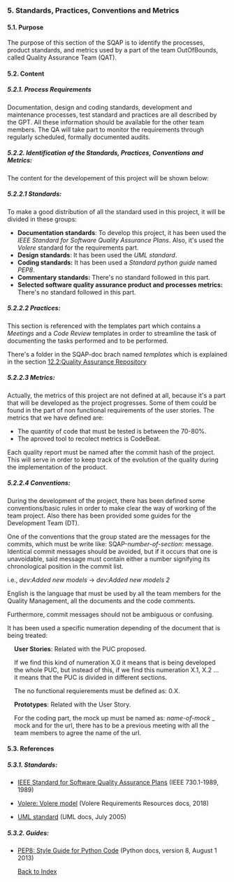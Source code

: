 ### 5. Standards, Practices, Conventions and Metrics

#### 5.1. Purpose

The purpose of this section of the SQAP is to identify the processes, product standards, and metrics used by a part
of the team OutOfBounds, called Quality Assurance Team (QAT).

#### 5.2. Content

##### 5.2.1. Process Requirements

Documentation, design and coding standards, development and maintenance processes, test standard and practices are all
described by the GPT. All these information should be available for the other team members.
The QA will take part to monitor the requirements through regularly scheduled, formally documented audits.

##### 5.2.2. Identification of the Standards, Practices, Conventions and Metrics:

The content for the developement of this project will be shown below:

##### 5.2.2.1 Standards:
 To make a good distribution of all the standard used in this project, it will be divided in these groups:

  * __Documentation standards__: To develop this project, it has been used the _IEEE Standard for Software Quality Assurance   Plans_. Also, it's used the _Volere_ standard for the requirements part.
  * __Design standards__: It has been used the _UML standard_.
  * __Coding standards:__ It has been used a _Standard python guide_ named _PEP8_.
  * __Commentary standards:__ There's no standard followed in this part.
  * __Selected software quality assurance product and processes metrics:__ There's no standard followed in this part.

##### 5.2.2.2 Practices:

This section is referenced with the templates part which contains a _Meetings_ and a _Code Review_ templates in order to streamline the task of documenting the tasks performed and to be performed.

There's a folder in the SQAP-doc brach named _templates_ which is explained in the section [12.2:Quality Assurance Repository](./Record-collections-maintenance-and-retention.md)

##### 5.2.2.3 Metrics:
Actually, the metrics of this project are not defined at all, because it's a part that will be developed as the project progresses. Some of them could be found in the part of non functional requirements of the user stories.
The metrics that we have defined are:

 * The quantity of code that must be tested is between the 70-80%.
 * The aproved tool to recolect metrics is CodeBeat.
 
Each quality report must be named after the commit hash of the project. This will serve in order to keep track of the evolution of the quality during the implementation of the product.

##### 5.2.2.4 Conventions:
During the development of the project, there has been defined some conventions/basic rules in order to make clear the way of working of the team project. Also there has been provided some guides for the Development Team (DT).

One of the conventions that the group stated are the messages for the commits, which must be write like: SQAP-_number-of-section_: message. Identical commit messages should be avoided, but if it occurs that one is unavoidable, said message must contain either a number signifying its chronological position in the commit list.

i.e., _dev:Added new models_ -> _dev:Added new models 2_

English is the language that must be used by all the team members for
the Quality Management, all the documents and the code comments.

Furthermore, commit messages should not be ambiguous or confusing.

It has been used a specific numeration depending of the document that is being treated:

&nbsp;&nbsp;&nbsp;&nbsp;__User Stories__: Related with the PUC proposed.

&nbsp;&nbsp;&nbsp;&nbsp;If we find this kind of numeration X.0 it means that is being developed
&nbsp;&nbsp;&nbsp;&nbsp;the whole PUC, but instead of this, if we find this numeration X.1, X.2 ...
&nbsp;&nbsp;&nbsp;&nbsp;it means that the PUC is divided in different sections.

&nbsp;&nbsp;&nbsp;&nbsp;The no functional requierements must be defined as: 0.X.

&nbsp;&nbsp;&nbsp;&nbsp;__Prototypes__: Related with the User Story.

&nbsp;&nbsp;&nbsp;&nbsp;For the coding part, the mock up must be named as: *name-of-mock* _
&nbsp;&nbsp;&nbsp;&nbsp;mock and for the url, there has to be
a previous meeting with all the
&nbsp;&nbsp;&nbsp;&nbsp;team members to agree the name of the url.

#### 5.3. References

##### 5.3.1. Standards:

+ [IEEE Standard for Software Quality Assurance Plans](https://ieeexplore.ieee.org/document/213705) (IEEE 730.1-1989, 1989)

+ [Volere: Volere model](http://www.volere.co.uk) (Volere Requirements Resources docs, 2018)

+ [UML standard](https://www.uml.org/) (UML docs, July 2005)

##### 5.3.2. Guides:

+ [PEP8:  Style Guide for Python Code](https://www.python.org/dev/peps/pep-0008/) (Python docs, version 8, August 1 2013)



  [Back to Index](./index.md)
